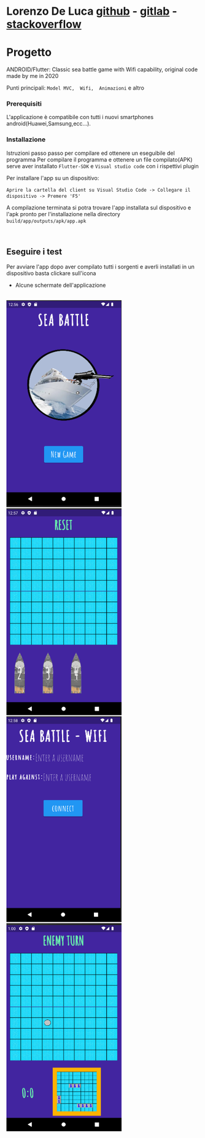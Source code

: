 # **Lorenzo De Luca** [github](https://github.com/lorenzodeluca) - [gitlab](https://gitlab.com/lorenzodeluca) - [stackoverflow](https://stackoverflow.com/users/9441578/lorenzo?tab=profile)

# Progetto

ANDROID/Flutter: Classic sea battle game with Wifi capability, original code made by me in 2020

Punti principali: `Model MVC,  Wifi,  Animazioni` e altro

### Prerequisiti

L'applicazione è compatibile con tutti i nuovi smartphones android(Huawei,Samsung,ecc...).

### Installazione 

Istruzioni passo passo per compilare ed ottenere un eseguibile del programma
Per compilare il programma e ottenere un file compilato(APK) serve aver installato `Flutter-SDK` e `Visual studio code` con i rispettivi plugin

Per installare l'app su un dispositivo:
```
Aprire la cartella del client su Visual Studio Code -> Collegare il dispositivo -> Premere 'F5'
```
A compilazione terminata si potra trovare l'app installata sul dispositivo e  l'apk pronto per l'installazione nella directory `build/app/outputs/apk/app.apk`

<br />

## Eseguire i test

Per avviare l'app dopo aver compilato tutti i sorgenti e averli installati in un dispositivo basta clickare sull'icona

- Alcune schermate dell'applicazione
<br />  <br /> 

<p float="left">
  <img src="/screen1_homepage.png" width="300">
  <img src="/screen2_gameInit.png" width="300">
  <img src="/screen3_localWifiGameConnection.png" width="300">
  <img src="/screen4_gameSetup.png" width="300">
</p>
